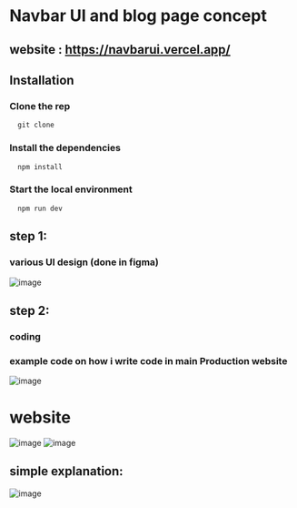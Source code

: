 # Navbar UI and blog page concept
## website : https://navbarui.vercel.app/

## Installation
### Clone the rep 
      git clone 
### Install the dependencies
      npm install 
### Start the local environment
      npm run dev 
      
## step 1:
 ### various UI design (done in figma)
 ![image](https://user-images.githubusercontent.com/92677078/224549412-80befce1-4515-4102-8fec-2f24ed55671b.png)
## step 2:
  ### coding 
  ### example code on how i write code in main Production website
  ![image](https://user-images.githubusercontent.com/92677078/224549491-6203ae59-b6cc-4aad-92c7-bb374ec1e02c.png)

# website
 ![image](https://user-images.githubusercontent.com/92677078/224549399-1d8d6134-fc40-4362-840e-24ef0b5906e0.png)
 ![image](https://user-images.githubusercontent.com/92677078/224549562-668100e5-3d1f-42e8-a069-8b1e0e98bf06.png)

## simple explanation:
![image](https://user-images.githubusercontent.com/92677078/224549603-7092078e-dd1c-42e7-b4bf-820d475d3046.png)




